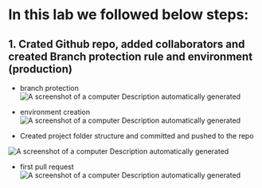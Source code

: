 # In this lab we followed below steps:

## 1. Crated Github repo, added collaborators and created Branch protection rule and environment (production)

* branch protection
![A screenshot of a computer Description automatically
generated](./Screenshots/1.png)

 * environment creation
![A screenshot of a computer Description automatically
generated](./Screenshots/2.png)

* Created project folder structure and committed and pushed to the repo

![A screenshot of a computer Description automatically
generated](./Screenshots/3.png)

* first pull request
![A screenshot of a computer Description automatically
generated](./Screenshots/4.png)



